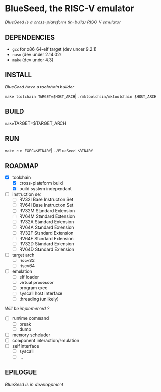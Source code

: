 # BlueSeed, the RISC-V emulator

*_BlueSeed is a cross-plateform (in-build) RISC-V emulator_*

## DEPENDENCIES

- `gcc`  for x86_64-elf target (dev under 9.2.1)
- `nasm`                       (dev under 2.14.02)
- `make`                       (dev under 4.3)

## INSTALL

_BlueSeed have a toolchain builder_

`make toolchain TARGET=$HOST_ARCH`| `./mktoolchain/mktoolchain $HOST_ARCH`

## BUILD

`make`TARGET=$TARGET_ARCH


## RUN

`make run EXEC=$BINARY`| `./BlueSeed $BINARY`


## ROADMAP

- [X] toolchain
  - [X] cross-plateform build
  - [X] build system independant
- [ ] instruction set
  - [ ] RV32I Base Instruction Set
  - [ ] RV64I Base Instruction Set
  - [ ] RV32M Standard Extension
  - [ ] RV64M Standard Extension
  - [ ] RV32A Standard Extension
  - [ ] RV64A Standard Extension
  - [ ] RV32F Standard Extension
  - [ ] RV64F Standard Extension
  - [ ] RV32D Standard Extension
  - [ ] RV64D Standard Extension
- [ ] target arch
  - [ ] riscv32
  - [ ] riscv64
- [ ] emulation
  - [ ] elf loader
  - [ ] virtual processor
  - [ ] program exec
  - [ ] syscall host interface
  - [ ] threading (unlikely)

_Will be implemented ?_
- [ ] runtime command
  - [ ] break
  - [ ] dump
- [ ] memory scheluder
- [ ] component interaction/emulation
- [ ] self interface
  - [ ] syscall
  - [ ] ...

## EPILOGUE

_BlueSeed is in developpment_
